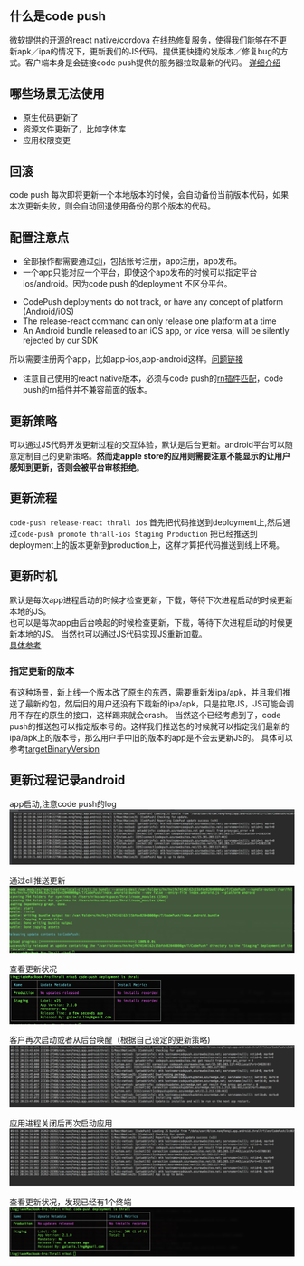 ## 什么是code push  
微软提供的开源的react native/cordova 在线热修复服务，使得我们能够在不更新apk／ipa的情况下，更新我们的JS代码。提供更快捷的发版本／修复bug的方式。客户端本身是会链接code push提供的服务器拉取最新的代码。  [详细介绍](https://github.com/Microsoft/react-native-code-push)

## 哪些场景无法使用
* 原生代码更新了 
* 资源文件更新了，比如字体库 
* 应用权限变更  

## 回滚
code push 每次即将更新一个本地版本的时候，会自动备份当前版本代码，如果本次更新失败，则会自动回退使用备份的那个版本的代码。

## 配置注意点
* 全部操作都需要通过[cli](https://microsoft.github.io/code-push/docs/getting-started.html)，包括账号注册，app注册，app发布。   
* 一个app只能对应一个平台，即使这个app发布的时候可以指定平台ios/android。因为code push 的deployment 不区分平台。 

> 
* CodePush deployments do not track, or have any concept of platform (Android/iOS) 
* The release-react command can only release one platform at a time 
* An Android bundle released to an iOS app, or vice versa, will be silently rejected by our SDK   

所以需要注册两个app，比如app-ios,app-android这样。[问题链接](https://github.com/Microsoft/react-native-code-push/issues/569)  

* 注意自己使用的react native版本，必须与code push的[rn插件匹配](https://github.com/Microsoft/react-native-code-push#supported-react-native-platforms)，code push的rn插件并不兼容前面的版本。 


## 更新策略
可以通过JS代码开发更新过程的交互体验，默认是后台更新。android平台可以随意定制自己的更新策略。**然而走apple store的应用则需要注意不能显示的让用户感知到更新，否则会被平台审核拒绝**。  

## 更新流程
`code-push release-react thrall ios` 首先把代码推送到deployment上,然后通过`code-push promote thrall-ios Staging Production` 把已经推送到deployment上的版本更新到production上，这样才算把代码推送到线上环境。

##  更新时机
默认是每次app进程启动的时候才检查更新，下载，等待下次进程启动的时候更新本地的JS。  
也可以是每次app由后台唤起的时候检查更新，下载，等待下次进程启动的时候更新本地的JS。 
当然也可以通过JS代码实现JS重新加载。   
[具体参考](https://github.com/Microsoft/react-native-code-push#plugin-usage)  
### 指定更新的版本
有这种场景，新上线一个版本改了原生的东西，需要重新发ipa/apk，并且我们推送了最新的包，然后旧的用户还没有下载新的ipa/apk，只是拉取JS，JS可能会调用不存在的原生的接口，这样踢来就会crash。
当然这个已经考虑到了，code push的推送包可以指定版本号的。这样我们推送包的时候就可以指定我们最新的ipa/apk上的版本号，那么用户手中旧的版本的app是不会去更新JS的。 具体可以参考[targetBinaryVersion](https://github.com/Microsoft/code-push/tree/master/cli#target-binary-version-parameter)

## 更新过程记录android
app启动,注意code push的log
![粘贴图片_156_](./asset/code-push/step1.png)

通过cli推送更新
![粘贴图片_157_](./asset/code-push/step2.png)

查看更新状况
![粘贴图片_158_](./asset/code-push/step3.png)

客户再次启动或者从后台唤醒（根据自己设定的更新策略)
![粘贴图片_159_](./asset/code-push/step4.png)

应用进程关闭后再次启动应用
![粘贴图片_160_](./asset/code-push/step5.png)

查看更新状况，发现已经有1个终端
![粘贴图片_161_](./asset/code-push/step6.png)


